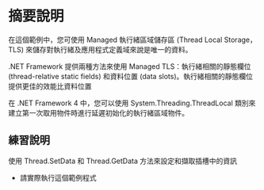 # 摘要說明

在這個範例中，您可使用 Managed 執行緒區域儲存區 (Thread Local Storage，TLS) 來儲存對執行緒及應用程式定義域來說是唯一的資料。

.NET Framework 提供兩種方法來使用 Managed TLS：執行緒相關的靜態欄位 (thread-relative static fields) 和資料位置 (data slots)。執行緒相關的靜態欄位提供更佳的效能比資料位置

在 .NET Framework 4 中，您可以使用 System.Threading.ThreadLocal<T> 類別來建立第一次取用物件時進行延遲初始化的執行緒區域物件。

## 練習說明

  使用 Thread.SetData 和 Thread.GetData 方法來設定和擷取插槽中的資訊
* 請實際執行這個範例程式
  

  